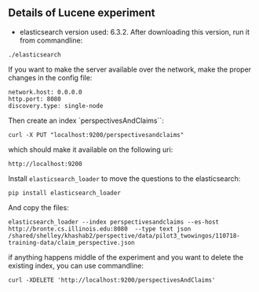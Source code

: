 ## Details of Lucene experiment 

- elasticsearch version used: 6.3.2. After downloading this version, run it from commandline: 
```
./elasticsearch
```

If you want to make the server available over the network, make the proper changes in the config file: 
```
network.host: 0.0.0.0
http.port: 8080
discovery.type: single-node
```


Then create an index `perspectivesAndClaims``: 
```
curl -X PUT "localhost:9200/perspectivesandclaims"
```

which should make it available on the following uri: 
```
http://localhost:9200
```

Install `elasticsearch_loader` to move the questions to the elasticsearch: 
```
pip install elasticsearch_loader
```

And copy the files: 
```
elasticsearch_loader --index perspectivesandclaims --es-host http://bronte.cs.illinois.edu:8080  --type text json /shared/shelley/khashab2/perspective/data/pilot3_twowingos/110718-training-data/claim_perspective.json
```

if anything happens middle of the experiment and you want to delete the existing index, you can use commandline: 
```
curl -XDELETE 'http://localhost:9200/perspectivesAndClaims'
```

